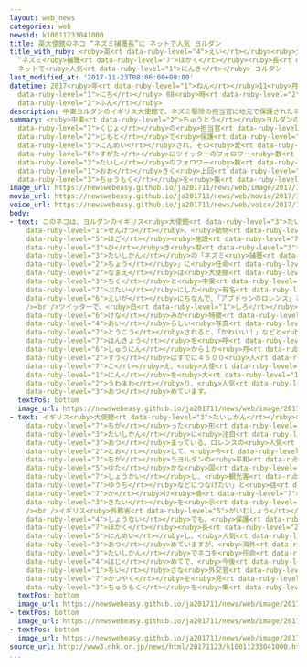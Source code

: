 ```yaml
---
layout: web_news
categories: web
newsid: k10011233041000
title: 英大使館のネコ “ネズミ捕獲長”に ネットで人気 ヨルダン
title_with_ruby: <ruby>英<rt data-ruby-level="4">えい</rt></ruby><ruby>大使館<rt data-ruby-level="3">たいしかん</rt></ruby>のネコ
  “ネズミ<ruby>捕獲<rt data-ruby-level="7">ほかく</rt></ruby><ruby>長<rt data-ruby-level="2">ちょう</rt></ruby>”に
  ネットで<ruby>人気<rt data-ruby-level="1">にんき</rt></ruby> ヨルダン
last_modified_at: '2017-11-23T08:06:00+09:00'
datetime: 2017<ruby>年<rt data-ruby-level="1">ねん</rt></ruby>11<ruby>月<rt data-ruby-level="1">がつ</rt></ruby>23<ruby>日<rt
  data-ruby-level="1">にち</rt></ruby> 08<ruby>時<rt data-ruby-level="2">じ</rt></ruby>06<ruby>分<rt
  data-ruby-level="2">ふん</rt></ruby>
description: 中東ヨルダンのイギリス大使館で、ネズミ駆除の担当官に地元で保護されたネコが任命され、その愛らしい姿にツイッターのフォロワー数が大使のフォロワー数を大きく上回るなど注目を集めています。
summary: <ruby>中東<rt data-ruby-level="2">ちゅうとう</rt></ruby>ヨルダンのイギリス<ruby>大使館<rt data-ruby-level="3">たいしかん</rt></ruby>で、ネズミ<ruby>駆除<rt
  data-ruby-level="7">くじょ</rt></ruby>の<ruby>担当官<rt data-ruby-level="6">たんとうかん</rt></ruby>に<ruby>地元<rt
  data-ruby-level="2">じもと</rt></ruby>で<ruby>保護<rt data-ruby-level="5">ほご</rt></ruby>されたネコが<ruby>任命<rt
  data-ruby-level="5">にんめい</rt></ruby>され、その<ruby>愛<rt data-ruby-level="4">あい</rt></ruby>らしい<ruby>姿<rt
  data-ruby-level="6">すがた</rt></ruby>にツイッターのフォロワー<ruby>数<rt data-ruby-level="2">すう</rt></ruby>が<ruby>大使<rt
  data-ruby-level="3">たいし</rt></ruby>のフォロワー<ruby>数<rt data-ruby-level="2">すう</rt></ruby>を<ruby>大<rt
  data-ruby-level="1">おお</rt></ruby>きく<ruby>上回<rt data-ruby-level="2">うわまわ</rt></ruby>るなど<ruby>注目<rt
  data-ruby-level="3">ちゅうもく</rt></ruby>を<ruby>集<rt data-ruby-level="3">あつ</rt></ruby>めています。
image_url: https://newswebeasy.github.io/ja201711/news/web/image/2017/11/23/K10011233041_1711230823_1711230954_01_02.jpg
movie_url: https://newswebeasy.github.io/ja201711/news/web/movie/2017/11/23/k10011233041_201711231307_201711231308.mp4
voice_url: https://newswebeasy.github.io/ja201711/news/web/voice/2017/11/23/k10011233041_201711231307_201711231308.mp3
body:
- text: このネコは、ヨルダンのイギリス<ruby>大使館<rt data-ruby-level="3">たいしかん</rt></ruby>が<ruby>先月<rt
    data-ruby-level="1">せんげつ</rt></ruby>、<ruby>動物<rt data-ruby-level="3">どうぶつ</rt></ruby><ruby>保護<rt
    data-ruby-level="5">ほご</rt></ruby><ruby>施設<rt data-ruby-level="7">しせつ</rt></ruby>から<ruby>引<rt
    data-ruby-level="3">ひ</rt></ruby>き<ruby>取<rt data-ruby-level="3">と</rt></ruby>り、<ruby>大使館<rt
    data-ruby-level="3">たいしかん</rt></ruby>の「ネズミ<ruby>捕獲<rt data-ruby-level="7">ほかく</rt></ruby><ruby>長<rt
    data-ruby-level="2">ちょう</rt></ruby>」に<ruby>任命<rt data-ruby-level="5">にんめい</rt></ruby>しました。<ruby>名前<rt
    data-ruby-level="2">なまえ</rt></ruby>は<ruby>大使館<rt data-ruby-level="3">たいしかん</rt></ruby>のある<ruby>地区<rt
    data-ruby-level="3">ちく</rt></ruby>と<ruby>中東<rt data-ruby-level="2">ちゅうとう</rt></ruby>を<ruby>舞台<rt
    data-ruby-level="7">ぶたい</rt></ruby>にした<ruby>有名<rt data-ruby-level="3">ゆうめい</rt></ruby>なイギリス<ruby>映画<rt
    data-ruby-level="6">えいが</rt></ruby>にちなんで、「アブドゥンのロレンス」と<ruby>名付<rt data-ruby-level="4">なづ</rt></ruby>けられました。<br
    /><br />ツイッターで、<ruby>白<rt data-ruby-level="1">しろ</rt></ruby>と<ruby>黒<rt data-ruby-level="2">くろ</rt></ruby>の<ruby>毛並<rt
    data-ruby-level="6">けな</rt></ruby>みが<ruby>特徴<rt data-ruby-level="7">とくちょう</rt></ruby>のロレンスの<ruby>愛<rt
    data-ruby-level="4">あい</rt></ruby>らしい<ruby>写真<rt data-ruby-level="3">しゃしん</rt></ruby>などが<ruby>投稿<rt
    data-ruby-level="7">とうこう</rt></ruby>されると、「かわいい！」などと<ruby>多<rt data-ruby-level="2">おお</rt></ruby>くの<ruby>反響<rt
    data-ruby-level="7">はんきょう</rt></ruby>を<ruby>呼<rt data-ruby-level="6">よ</rt></ruby>び、<ruby>就任<rt
    data-ruby-level="6">しゅうにん</rt></ruby>から１か<ruby>月<rt data-ruby-level="1">げつ</rt></ruby>ほどでフォロワー<ruby>数<rt
    data-ruby-level="2">すう</rt></ruby>はすでに４５００<ruby>人<rt data-ruby-level="1">にん</rt></ruby>を<ruby>超<rt
    data-ruby-level="7">こ</rt></ruby>え、<ruby>大使<rt data-ruby-level="3">たいし</rt></ruby>の２９００<ruby>人<rt
    data-ruby-level="1">にん</rt></ruby>を<ruby>大<rt data-ruby-level="1">おお</rt></ruby>きく<ruby>上回<rt
    data-ruby-level="2">うわまわ</rt></ruby>り、<ruby>人気<rt data-ruby-level="1">にんき</rt></ruby>を<ruby>集<rt
    data-ruby-level="3">あつ</rt></ruby>めています。
  textPos: bottom
  image_url: https://newswebeasy.github.io/ja201711/news/web/image/2017/11/23/K10011233041_1711231121_1711231125_01_03.jpg
- text: イギリス<ruby>大使館<rt data-ruby-level="3">たいしかん</rt></ruby>の<ruby>副大使<rt data-ruby-level="4">ふくたいし</rt></ruby>は、「ロレンスのおかげで、<ruby>違<rt
    data-ruby-level="7">ちが</rt></ruby>った<ruby>形<rt data-ruby-level="2">けい</rt></ruby>でヨルダンのイギリス<ruby>大使館<rt
    data-ruby-level="3">たいしかん</rt></ruby>に<ruby>注目<rt data-ruby-level="3">ちゅうもく</rt></ruby>が<ruby>集<rt
    data-ruby-level="3">あつ</rt></ruby>まっている。ロレンスの<ruby>人気<rt data-ruby-level="1">にんき</rt></ruby>を<ruby>通<rt
    data-ruby-level="2">とお</rt></ruby>して、<ruby>今<rt data-ruby-level="2">いま</rt></ruby>までとは<ruby>違<rt
    data-ruby-level="7">ちが</rt></ruby>うヨルダンの<ruby>平和<rt data-ruby-level="3">へいわ</rt></ruby>で<ruby>豊<rt
    data-ruby-level="5">ゆた</rt></ruby>かな<ruby>国<rt data-ruby-level="2">くに</rt></ruby>というイメージを<ruby>紹介<rt
    data-ruby-level="7">しょうかい</rt></ruby>し、<ruby>観光客<rt data-ruby-level="4">かんこうきゃく</rt></ruby>の<ruby>誘致<rt
    data-ruby-level="7">ゆうち</rt></ruby>などにつなげたい」と<ruby>話<rt data-ruby-level="2">はな</rt></ruby>し、ヨルダンとの<ruby>懸<rt
    data-ruby-level="7">か</rt></ruby>け<ruby>橋<rt data-ruby-level="7">はし</rt></ruby>になることに<ruby>期待<rt
    data-ruby-level="3">きたい</rt></ruby>を<ruby>示<rt data-ruby-level="5">しめ</rt></ruby>しています。<br
    /><br />イギリス<ruby>外務省<rt data-ruby-level="5">がいむしょう</rt></ruby>は、<ruby>本国<rt data-ruby-level="2">ほんごく</rt></ruby>の<ruby>省内<rt
    data-ruby-level="4">しょうない</rt></ruby>でも、<ruby>保護<rt data-ruby-level="5">ほご</rt></ruby>されたネコを「ネズミ<ruby>捕獲<rt
    data-ruby-level="7">ほかく</rt></ruby><ruby>長<rt data-ruby-level="2">ちょう</rt></ruby>」に<ruby>任命<rt
    data-ruby-level="5">にんめい</rt></ruby>し、<ruby>人気<rt data-ruby-level="1">にんき</rt></ruby>を<ruby>集<rt
    data-ruby-level="3">あつ</rt></ruby>めていますが、<ruby>海外<rt data-ruby-level="2">かいがい</rt></ruby>の<ruby>大使館<rt
    data-ruby-level="3">たいしかん</rt></ruby>でネコを<ruby>任命<rt data-ruby-level="5">にんめい</rt></ruby>するのは<ruby>初<rt
    data-ruby-level="4">はじ</rt></ruby>めてで、<ruby>今後<rt data-ruby-level="2">こんご</rt></ruby>、<ruby>小<rt
    data-ruby-level="1">ちい</rt></ruby>さな<ruby>外交官<rt data-ruby-level="4">がいこうかん</rt></ruby>としてどのような<ruby>活躍<rt
    data-ruby-level="7">かつやく</rt></ruby>を<ruby>見<rt data-ruby-level="1">み</rt></ruby>せてくれるのか<ruby>注目<rt
    data-ruby-level="3">ちゅうもく</rt></ruby>を<ruby>集<rt data-ruby-level="3">あつ</rt></ruby>めそうです。
  textPos: bottom
  image_url: https://newswebeasy.github.io/ja201711/news/web/image/2017/11/23/K10011233041_1711231121_1711231125_01_04.jpg
- textPos: bottom
  image_url: https://newswebeasy.github.io/ja201711/news/web/image/2017/11/23/K10011233041_1711231121_1711231136_01_05.jpg
- textPos: bottom
  image_url: https://newswebeasy.github.io/ja201711/news/web/image/2017/11/23/K10011233041_1711231121_1711231125_01_05.jpg
source_url: http://www3.nhk.or.jp/news/html/20171123/k10011233041000.html
...
```

